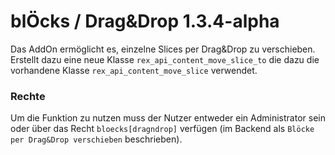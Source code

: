 blÖcks / Drag&Drop 1.3.4-alpha
=======================

Das AddOn ermöglicht es, einzelne Slices per Drag&Drop zu verschieben. Erstellt dazu eine neue Klasse
```rex_api_content_move_slice_to``` die dazu die vorhandene Klasse ```rex_api_content_move_slice``` verwendet.

### Rechte
Um die Funktion zu nutzen muss der Nutzer entweder ein Administrator sein oder über das Recht ```bloecks[dragndrop]```
verfügen (im Backend als ```Blöcke per Drag&Drop verschieben``` beschrieben).
